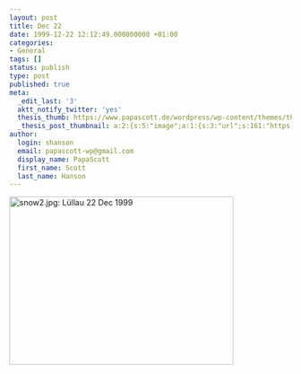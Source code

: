 ```yaml
---
layout: post
title: Dec 22
date: 1999-12-22 12:12:49.000000000 +01:00
categories:
- General
tags: []
status: publish
type: post
published: true
meta:
  _edit_last: '3'
  aktt_notify_twitter: 'yes'
  thesis_thumb: https://www.papascott.de/wordpress/wp-content/themes/thesis_151/lib/scripts/thumb.php?src=https://www.papascott.de/images/mausnews/snow2.jpg&w=100&h=100&zc=1&q=100
  _thesis_post_thumbnail: a:2:{s:5:"image";a:1:{s:3:"url";s:161:"https://www.papascott.de/wordpress/wp-content/themes/thesis_151/lib/scripts/thumb.php?src=https://www.papascott.de/images/mausnews/snow2.jpg&w=100&h=100&zc=1&q=100";}s:5:"frame";a:1:{s:2:"on";s:1:"1";}}
author:
  login: shanson
  email: papascott-wp@gmail.com
  display_name: PapaScott
  first_name: Scott
  last_name: Hanson
---
```

<p><img src="https://res.cloudinary.com/papascott/image/upload/wordpress/wp-content/uploads/1999/12/snow2.jpg" height="300" width="400" border="0" alt="snow2.jpg: Lüllau 22 Dec 1999" /></p>
